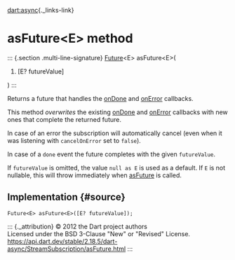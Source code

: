 [dart:async](../../dart-async/dart-async-library){._links-link}

asFuture\<E\> method
====================

::: {.section .multi-line-signature}
[Future](../future-class)\<E\> asFuture\<E\>(

1.  \[E? futureValue\]

)
:::

Returns a future that handles the [onDone](ondone) and
[onError](onerror) callbacks.

This method *overwrites* the existing [onDone](ondone) and
[onError](onerror) callbacks with new ones that complete the returned
future.

In case of an error the subscription will automatically cancel (even
when it was listening with `cancelOnError` set to `false`).

In case of a `done` event the future completes with the given
`futureValue`.

If `futureValue` is omitted, the value `null as E` is used as a default.
If `E` is not nullable, this will throw immediately when
[asFuture](asfuture) is called.

Implementation {#source}
--------------

``` {.language-dart data-language="dart"}
Future<E> asFuture<E>([E? futureValue]);
```

::: {._attribution}
© 2012 the Dart project authors\
Licensed under the BSD 3-Clause \"New\" or \"Revised\" License.\
<https://api.dart.dev/stable/2.18.5/dart-async/StreamSubscription/asFuture.html>
:::
